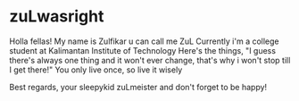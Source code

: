 # zuLwasright
Holla fellas! My name is Zulfikar u can call me ZuL
Currently i'm a college student at Kalimantan Institute of Technology
Here's the things, "I guess there's always one thing and it won't ever change, that's why i won't stop till I get there!"
You only live once, so live it wisely

Best regards, your sleepykid zuLmeister
and don't forget to be happy!
